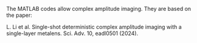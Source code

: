 The MATLAB codes allow complex amplitude imaging. They are based on the paper:

L. Li et al. Single-shot deterministic complex amplitude imaging with a single-layer metalens. Sci. Adv. 10, eadl0501 (2024).
